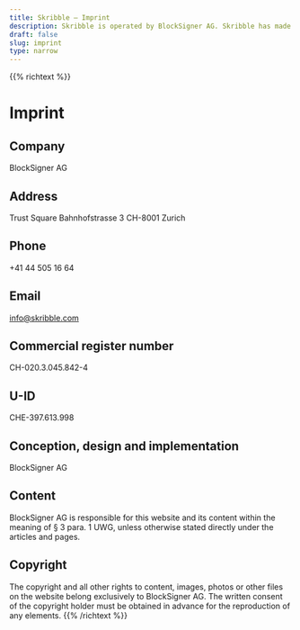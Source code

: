 ```yaml
---
title: Skribble – Imprint
description: Skribble is operated by BlockSigner AG. Skribble has made it its goal to digitalize contract processes. In 2018 we formed a team of Trust Shapers that has been working towards this future.
draft: false
slug: imprint
type: narrow
---
```


{{% richtext %}}
# Imprint

## Company
BlockSigner AG

## Address
Trust Square
Bahnhofstrasse 3
CH-8001 Zurich

## Phone
+41 44 505 16 64

## Email
[info@skribble.com](mailto:info@skribble.com "info@skribble.com")

## Commercial register number
CH-020.3.045.842-4

## U-ID
CHE-397.613.998

## Conception, design and implementation
BlockSigner AG

## Content
BlockSigner AG is responsible for this website and its content within the meaning of § 3 para. 1 UWG, unless otherwise stated directly under the articles and pages.

## Copyright
The copyright and all other rights to content, images, photos or other files on the website belong exclusively to BlockSigner AG. The written consent of the copyright holder must be obtained in advance for the reproduction of any elements.
{{% /richtext %}}